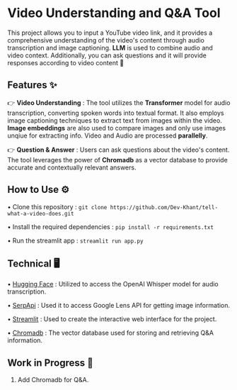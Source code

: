 # Video Understanding and Q&A Tool

This project allows you to input a YouTube video link, and it provides a comprehensive understanding of the video's content through audio transcription and image captioning. **LLM** is used to combine audio and video context. Additionally, you can ask questions and it will provide responses according to video content 🚀

## Features ✨

👉 **Video Understanding** : The tool utilizes the **Transformer** model for audio transcription, converting spoken words into textual format. It also employs image captioning techniques to extract text from images within the video. **Image embeddings** are also used to compare images and only use images unqiue for extracting info. Video and Audio are processed **parallelly**.

👉 **Question & Answer** : Users can ask questions about the video's content. The tool leverages the power of **Chromadb** as a vector database to provide accurate and contextually relevant answers.

## How to Use ⚙️

• Clone this repository : `git clone https://github.com/Dev-Khant/tell-what-a-video-does.git`

• Install the required dependencies : `pip install -r requirements.txt`

• Run the streamlit app : `streamlit run app.py`

## Technical 🖥️

• [Hugging Face](https://huggingface.co/) : Utilized to access the OpenAI Whisper model for audio transcription.

• [SerpApi](https://serpapi.com/) : Used it to access Google Lens API for getting image information.

• [Streamlit](https://streamlit.io/) : Used to create the interactive web interface for the project.

• [Chromadb](https://www.trychroma.com/) : The vector database used for storing and retrieving Q&A information.

## Work in Progress 🚧

1. Add Chromadb for Q&A. 
